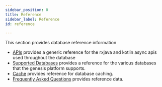 ```yaml
---
sidebar_position: 0
title: Reference
sidebar_label: Reference
id: reference

---
```


This section provides database reference information

* [APIs](../apis/overview) provides a generic reference for the rxjava and kotlin async apis used throughout the
  database
* [Supported Databases](../supported-databases/overview) provides a reference for the various databases that the
  genesis platform supports.
* [Cache](../cache) provides reference for database caching.
* [Frequently Asked Questions](../faq) provides reference data.
